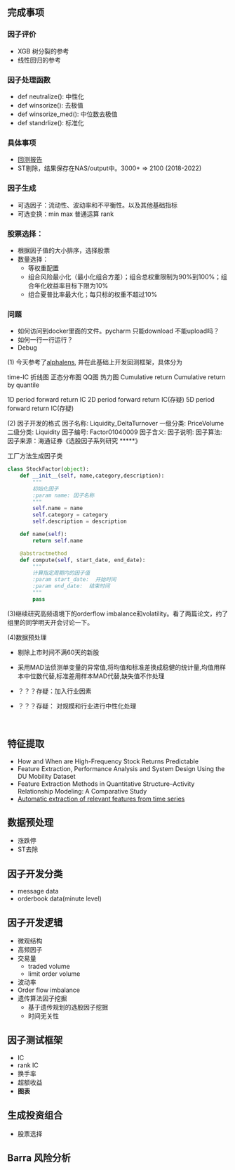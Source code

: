 ## 完成事项
### 因子评价
* XGB 树分裂的参考
* 线性回归的参考
### 因子处理函数
* def neutralize(): 中性化
* def winsorize(): 去极值
* def winsorize_med(): 中位数去极值
* def standrlize(): 标准化
### 具体事项
* [回测报告](https://github.com/AutoAlpha2022/AutoAlpha/issues/1)
* ST剔除，结果保存在NAS/output中。3000+ => 2100 (2018-2022)
### 因子生成
* 可选因子：流动性、波动率和不平衡性。以及其他基础指标
* 可选变换：min max 普通运算 rank
### 股票选择：
* 根据因子值的大小排序，选择股票
* 数量选择：
    * 等权重配置
    * 组合风险最小化（最小化组合方差）；组合总权重限制为90%到100%；组合年化收益率目标下限为10%
    * 组合夏普比率最大化；每只标的权重不超过10%
### 问题
* 如何访问到docker里面的文件。pycharm 只能download 不能upload吗？
* 如何一行一行运行？
* Debug

(1) 今天参考了[alphalens](https://github.com/quantopian/alphalens), 并在此基础上开发回测框架，具体分为

time-IC 折线图
正态分布图
QQ图
热力图
Cumulative return 
Cumulative return by quantile

1D period forward return IC
2D period forward return IC(存疑)
5D period forward return IC(存疑)

(2) 因子开发的格式
因子名称: Liquidity_DeltaTurnover
一级分类: PriceVolume
二级分类: Liquidity
因子编号: Factor01040009
因子含义: 
因子说明:
因子算法:
因子来源：海通证券《选股因子系列研究 *****》

工厂方法生成因子类

```python
class StockFactor(object):
    def __init__(self, name,category,description):
        """
        初始化因子
        :param name: 因子名称
        """
        self.name = name
        self.category = category
        self.description = description

    def name(self):
        return self.name

    @abstractmethod
    def compute(self, start_date, end_date):
        """
        计算指定周期内的因子值
        :param start_date:  开始时间
        :param end_date:  结束时间
        """
        pass
```



(3)继续研究高频语境下的orderflow imbalance和volatility。看了两篇论文，约了组里的同学明天开会讨论一下。

(4)数据预处理

* 剔除上市时间不满60天的新股

* 采用MAD法侦测单变量的异常值,将均值和标准差换成稳健的统计量,均值用样本中位数代替,标准差用样本MAD代替,缺失值不作处理
* ？？？存疑：加入行业因素
* ？？？存疑： 对规模和行业进行中性化处理





</hr></br>

## 特征提取

* How and When are High-Frequency Stock Returns Predictable
* Feature Extraction, Performance Analysis and System Design Using the DU Mobility Dataset
* Feature Extraction Methods in Quantitative Structure–Activity Relationship Modeling: A Comparative Study
* [Automatic extraction of relevant features from time series](https://github.com/blue-yonder/tsfresh)

## 数据预处理

* 涨跌停
* ST去除

## 因子开发分类

* message data
* orderbook data(minute level)

## 因子开发逻辑

* 微观结构
* 高频因子
* 交易量
  * traded volume
  * limit order volume
* 波动率 
* Order flow imbalance
* 遗传算法因子挖掘
  * 基于遗传规划的选股因子挖掘
  * 时间无关性

## 因子测试框架

* IC
* rank IC
* 换手率
* 超额收益
* **图表**

## 生成投资组合

* 股票选择

## Barra 风险分析
